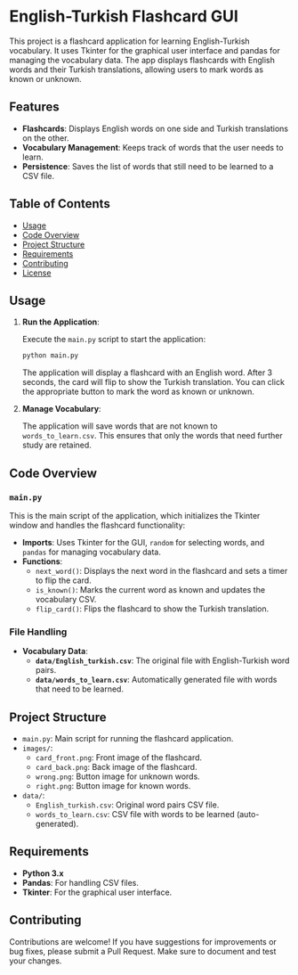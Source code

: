 
# English-Turkish Flashcard GUI

This project is a flashcard application for learning English-Turkish vocabulary. It uses Tkinter for the graphical user interface and pandas for managing the vocabulary data. The app displays flashcards with English words and their Turkish translations, allowing users to mark words as known or unknown.

## Features

- **Flashcards**: Displays English words on one side and Turkish translations on the other.
- **Vocabulary Management**: Keeps track of words that the user needs to learn.
- **Persistence**: Saves the list of words that still need to be learned to a CSV file.

## Table of Contents

- [Usage](#usage)
- [Code Overview](#code-overview)
- [Project Structure](#project-structure)
- [Requirements](#requirements)
- [Contributing](#contributing)
- [License](#license)

## Usage

1. **Run the Application**:

   Execute the `main.py` script to start the application:

   ```bash
   python main.py
   ```

   The application will display a flashcard with an English word. After 3 seconds, the card will flip to show the Turkish translation. You can click the appropriate button to mark the word as known or unknown.

2. **Manage Vocabulary**:

   The application will save words that are not known to `words_to_learn.csv`. This ensures that only the words that need further study are retained.

## Code Overview

### `main.py`

This is the main script of the application, which initializes the Tkinter window and handles the flashcard functionality:

- **Imports**: Uses Tkinter for the GUI, `random` for selecting words, and `pandas` for managing vocabulary data.
- **Functions**:
  - `next_word()`: Displays the next word in the flashcard and sets a timer to flip the card.
  - `is_known()`: Marks the current word as known and updates the vocabulary CSV.
  - `flip_card()`: Flips the flashcard to show the Turkish translation.

### File Handling

- **Vocabulary Data**:
  - **`data/English_turkish.csv`**: The original file with English-Turkish word pairs.
  - **`data/words_to_learn.csv`**: Automatically generated file with words that need to be learned.

## Project Structure

- `main.py`: Main script for running the flashcard application.
- `images/`:
  - `card_front.png`: Front image of the flashcard.
  - `card_back.png`: Back image of the flashcard.
  - `wrong.png`: Button image for unknown words.
  - `right.png`: Button image for known words.
- `data/`:
  - `English_turkish.csv`: Original word pairs CSV file.
  - `words_to_learn.csv`: CSV file with words to be learned (auto-generated).

## Requirements

- **Python 3.x**
- **Pandas**: For handling CSV files.
- **Tkinter**: For the graphical user interface.

## Contributing

Contributions are welcome! If you have suggestions for improvements or bug fixes, please submit a Pull Request. Make sure to document and test your changes.

